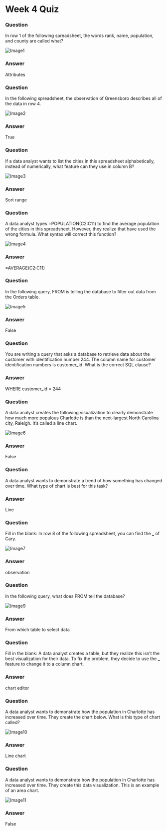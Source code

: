 # Week 4 Quiz

### Question

In row 1 of the following spreadsheet, the words rank, name, population, and county are called what?

![Image1](Images/1.png)

### Answer

Attributes

### Question

In the following spreadsheet, the observation of Greensboro describes all of the data in row 4.

![Image2](Images/1.png)

### Answer

True

### Question

If a data analyst wants to list the cities in this spreadsheet alphabetically, instead of numerically, what feature can they use in column B?

![Image3](Images/1.png)

### Answer

Sort range

### Question

A data analyst types =POPULATION(C2:C11) to find the average population of the cities in this spreadsheet. However, they realize that have used the wrong formula. What syntax will correct this function?

![Image4](Images/1.png)

### Answer

=AVERAGE(C2:C11)

### Question

In the following query, FROM is telling the database to filter out data from the Orders table.

![Image5](Images/5.png)

### Answer

False

### Question

You are writing a query that asks a database to retrieve data about the customer with identification number 244. The column name for customer identification numbers is customer_id. What is the correct SQL clause?

### Answer

WHERE customer_id = 244

### Question

A data analyst creates the following visualization to clearly demonstrate how much more populous Charlotte is than the next-largest North Carolina city, Raleigh. It’s called a line chart.

![Image6](Images/7.png)

### Answer

False

### Question

A data analyst wants to demonstrate a trend of how something has changed over time. What type of chart is best for this task?

### Answer

Line

### Question

Fill in the blank: In row 8 of the following spreadsheet, you can find the **\_** of Cary.

![Image7](Images/1.png)

### Answer

observation

### Question

In the following query, what does FROM tell the database?

![Image9](Images/5.png)

### Answer

From which table to select data

### Question

Fill in the blank: A data analyst creates a table, but they realize this isn’t the best visualization for their data. To fix the problem, they decide to use the **\_** feature to change it to a column chart.

### Answer

chart editor

### Question

A data analyst wants to demonstrate how the population in Charlotte has increased over time. They create the chart below. What is this type of chart called?

![Image10](Images/8.png)

### Answer

Line chart

### Question

A data analyst wants to demonstrate how the population in Charlotte has increased over time. They create this data visualization. This is an example of an area chart.

![Image11](Images/8.png)

### Answer

False
